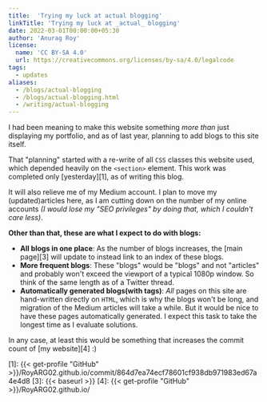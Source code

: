 ```yaml
---
title:  'Trying my luck at actual blogging'
linkTitle: 'Trying my luck at _actual_ blogging'
date: 2022-03-01T00:00:00+05:30
author: 'Anurag Roy'
license:
  name: 'CC BY‑SA 4.0'
  url: https://creativecommons.org/licenses/by-sa/4.0/legalcode
tags:
  - updates
aliases:
  - /blogs/actual-blogging
  - /blogs/actual-blogging.html
  - /writing/actual-blogging
---
```

I had been meaning to make this website something _more than_ just displaying my
portfolio, and as of last year, planning to add blogs to this site itself.

That "planning" started with a re-write of all `CSS` classes this website used,
which depended heavily on the `<section>` element. This work was completed only
[yesterday][1], as of writing this blog.

It will also relieve me of my Medium account. I plan to move my
(updated)articles here, as I am cutting down on the number of my online accounts
_(I would lose my "SEO privileges" by doing that, which I couldn't care less)_.

**Other than that, these are what I expect to do with blogs:**

- **All blogs in one place**: As the number of blogs increases, the [main page][3]
will update to instead link to an index of these blogs.
- **More frequent blogs**: These "blogs" would be "blogs" and not "articles" and
probably won't exceed the viewport of a typical 1080p window. So think of the
same length as of a Twitter thread.
- **Automatically generated blogs(with tags)**: _All_ pages on this site are
hand-written directly on `HTML`, which is why the blogs won't be long, and
migration of the Medium articles will take a while. But it would be nice to have
these pages automatically generated. I expect this task to take the longest time
as I evaluate solutions.

In any case, at least this would be something that increases the commit count of
[my website][4] :)

[1]: {{< get-profile "GitHub" >}}/RoyARG02.github.io/commit/864d7ea74ecf78601cf938db971983ed67a4e4d8
[3]: {{< baseurl >}}
[4]: {{< get-profile "GitHub" >}}/RoyARG02.github.io/
